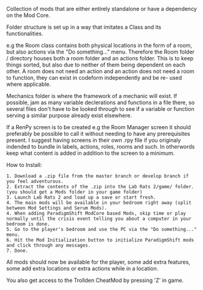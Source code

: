 Collection of mods that are either entirely standalone or have a dependency on the Mod Core.

Folder structure is set up in a way that imitates a Class and its functionalities.

e.g the Room class contains both physical locations in the form of a room, but also actions via the "Do something..." menu.
Therefore the Room folder / directory houses both a room folder and an actions folder. 
This is to keep things sorted, but also due to neither of them being dependent on each other.
A room does not need an action and an action does not need a room to function, they can exist in codeform independently and be re- used where applicable.

Mechanics folder is where the framework of a mechanic will exist.
If possible, jam as many variable declerations and functions in a file there, so several files don't have to be looked through to see if a variable or function
serving a similar purpose already exist elsewhere.

If a RenPy screen is to be created e.g the Room Manager screen it should preferably be possible to call it without needing to have any prerequisites present.
I suggest having screens in their own .rpy file if you originaly indended to bundle in labels, actions, roles, rooms and such. In otherwords keep what content is added in addition
to the screen to a minimum.

How to Install:

    1. Download a .zip file from the master branch or develop branch if you feel adventurous.
    2. Extract the contents of the .zip into the Lab Rats 2/game/ folder. (you should get a Mods folder in your game folder)
    3. Launch Lab Rats 2 and load up a save or start fresh.
	4. The main mods will be available in your bedroom right away (split between Mod Settings and Serum Mods).
    4. When adding ParadigmShift ModCore based Mods, skip time or play normally until the crisis event telling you about a computer in your bedroom is done.
    5. Go to the player's bedroom and use the PC via the "Do something..." menu.
    6. Hit the Mod Initialization button to initialize ParadigmShift mods and click through any messages.
    7. Done. 
	
All mods should now be available for the player, some add extra features, some add extra locations or extra actions while in a location.

You also get access to the Trollden CheatMod by pressing 'Z' in game.
